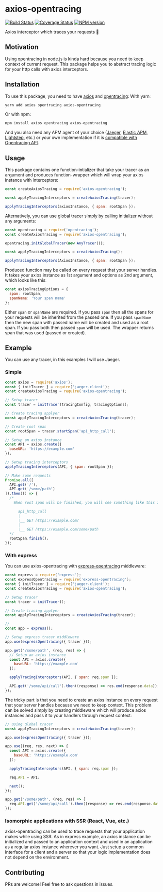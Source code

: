 # axios-opentracing
[![Build Status](https://travis-ci.com/fapspirit/axios-opentracing.svg?branch=master)](https://travis-ci.com/fapspirit/axios-opentracing)
[![Coverage Status](https://coveralls.io/repos/fapspirit/axios-opentracing/badge.svg?branch=master)](https://coveralls.io/r/fapspirit/axios-opentracing?branch=master)
[![NPM version](https://img.shields.io/npm/v/axios-opentracing.svg)](https://www.npmjs.com/package/axios-opentracing)

Axios interceptor which traces your requests 👀

## Motivation
Using opentracing in node.js is kinda hard because you need to keep context of current request.
This package helps you to abstract tracing logic for your http calls with axios interceptors.

## Installation
To use this package, you need to have [axios](https://github.com/axios/axios) and [opentracing](https://github.com/opentracing/opentracing-javascript):
With yarn:
```sh
yarn add axios opentracing axios-opentracing
```

Or with npm:
```sh
npm install axios opentracing axios-opentracing
```

And you also need any APM agent of your choice ([Jaeger](https://github.com/jaegertracing/jaeger-client-node), [Elastic APM](https://github.com/elastic/apm-agent-nodejs), [Lightstep](https://github.com/lightstep/lightstep-tracer-javascript), etc.) or your own implementation if it is [compatible with Opentracing API](https://github.com/opentracing/opentracing-javascript#opentracing-tracer-implementations).

## Usage
This package contains one function-intializer that take your tracer as an argument and produces function-wrapper which will wrap your axios instance with interceptors:
```js
const createAxiosTracing = require('axios-opentracing');

const applyTracingInterceptors = createAxiosTracing(tracer);

applyTracingInterceptors(axiosInstance, { span: rootSpan });
```

Alternatively, you can use global tracer simply by calling initializer without any arguments:
```js
const opentracing = require('opentracing');
const createAxiosTracing = require('axios-opentracing');

opentracing.initGlobalTracer(new AnyTracer());

const applyTracingInterceptors = createAxiosTracing();

applyTracingInterceptors(AxiosInstance, { span: rootSpan });
```

Produced function may be called on every request that your server handles. It takes your axios instance as 1st argument and options as 2nd argument, which looks like this:
```js
const axiosTracingOptions = {
  span: rootSpan,
  spanName: 'Your span name'
};
```

Either `span` or `spanName` are required. If you pass `span` then all the spans for your requests will be inherited from the passed one. If you pass `spanName` then the new span with passed name will be created and used as a root span. If you pass both then passed `span` will be used. The wrapper returns span that was used (passed or created).

## Example
You can use any tracer, in this examples I will use Jaeger.

### Simple

```js
const axios = require('axios');
const { initTracer } = require('jaeger-client');
const createAxiosTracing = require('axios-opentracing');

// Setup tracer
const tracer = initTracer(tracingConfig, tracingOptions);

// Create tracing applyer
const applyTracingInterceptors = createAxiosTracing(tracer);

// Create root span
const rootSpan = tracer.startSpan('api_http_call');

// Setup an axios instance
const API = axios.create({
  baseURL: 'https://example.com'
});

// Setup tracing interceptors
applyTracingInterceptors(API, { span: rootSpan });

// Make some requests
Promise.all([
  API.get('/'),
  API.get('/some/path')
]).then(() => {
  /*
    When root span will be finished, you will see something like this in your tracing dashboard:

      api_http_call
      |
      |__ GET https://example.com/
      |
      |__ GET https://example.com/some/path
  */
  rootSpan.finish();
});
```

### With express
You can use axios-opentracing with [express-opentracing](https://github.com/opentracing-contrib/javascript-express) middleware:

```js
const express = require('express');
const expressOpentracing = require('express-opentracing');
const { initTracer } = require('jaeger-client');
const createAxiosTracing = require('axios-opentracing');

// Setup tracer
const tracer = initTracer();

// Create tracing applyer
const applyTracingInterceptors = createAxiosTracing(tracer);

//
const app = express();

// Setup express tracer middleware
app.use(expressOpentracing({ tracer }));

app.get('/some/path', (req, res) => {
  // Setup an axios instance
  const API = axios.create({
    baseURL: 'https://example.com'
  });

  applyTracingInterceptors(API, { span: req.span });

  API.get('/some/api/call').then((response) => res.end(response.data));
});
```

The tricky part is that you need to create an axios instance on every request that your server handles because we need to keep context. This problem can be solved simply by creating middleware which will produce axios instances and pass it to your handlers through request context:

```js
// using global tracer
const applyTracingInterceptors = createAxiosTracing(tracer);

app.use(expressOpentracing({ tracer }));

app.use((req, res, next) => {
  const API = axios.create({
    baseURL: 'https://example.com'
  });

  applyTracingInterceptors(API, { span: req.span });

  req.API = API;

  next();
});

app.get('/some/path', (req, res) => {
  req.API.get('/some/api/call').then((response) => res.end(response.data));
});
```

### Isomorphic applications with SSR (React, Vue, etc.)
axios-opentracing can be used to trace requests that your application makes while using SSR. As in express example, an axios instance can be initialized and passed to an application context and used in an application as a regular axios instance wherever you want. Just setup a common interface for a client and a server so that your logic implementation does not depend on the environment.

## Contributing
PRs are welcome!
Feel free to ask questions in issues.
